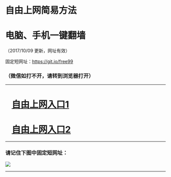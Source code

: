 ﻿# 自由上网简易方法

# 电脑、手机一键翻墙

（2017/10/09 更新，网址有效）

固定短网址：https://git.io/free99

### （微信如打不开，请转到浏览器打开）


***





# &nbsp;&nbsp; <a href="http://ft912225572.fwq-tz-1001.info/fwqtz01.html?t=10090017960 " target="_blank">自由上网入口1</a>
# &nbsp;&nbsp; <a href="http://ft2546914402.fwq-tz-1002.info/fwqtz02.html?t=100900132736 " target="_blank">自由上网入口2</a>
***

### 请记住下图中固定短网址：

<img src="https://s3-us-west-2.amazonaws.com/fwq-1001/yjfq-20170905okok.png" /> 


***

